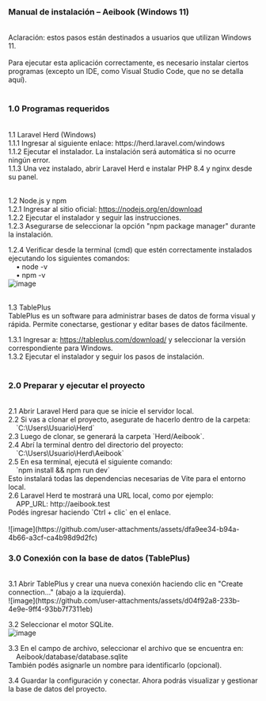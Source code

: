 <h3>Manual de instalación – Aeibook (Windows 11)</h3> <br>
Aclaración: estos pasos están destinados a usuarios que utilizan Windows 11.<br>
<br>
Para ejecutar esta aplicación correctamente, es necesario instalar ciertos programas (excepto un IDE, como Visual Studio Code, que no se detalla aquí).<br>
<br>

<h3>1.0 Programas requeridos</h3> <br>
1.1 Laravel Herd (Windows)<br>
1.1.1 Ingresar al siguiente enlace: https://herd.laravel.com/windows<br>
1.1.2 Ejecutar el instalador. La instalación será automática si no ocurre ningún error.<br>
1.1.3 Una vez instalado, abrir Laravel Herd e instalar PHP 8.4 y nginx desde su panel.<br>
<br>

1.2 Node.js y npm<br>
1.2.1 Ingresar al sitio oficial: https://nodejs.org/en/download<br>
1.2.2 Ejecutar el instalador y seguir las instrucciones.<br>
1.2.3 Asegurarse de seleccionar la opción "npm package manager" durante la instalación.<br>

1.2.4 Verificar desde la terminal (cmd) que estén correctamente instalados ejecutando los siguientes comandos:<br>
    • node -v<br>
    • npm -v<br>
    ![image](https://github.com/user-attachments/assets/795d829d-9ff2-447d-8e40-78b9ca6ac90f) <br>
<br>

1.3 TablePlus<br>
TablePlus es un software para administrar bases de datos de forma visual y rápida. Permite conectarse, gestionar y editar bases de datos fácilmente.<br>

1.3.1 Ingresar a: https://tableplus.com/download/ y seleccionar la versión correspondiente para Windows.<br> 
1.3.2 Ejecutar el instalador y seguir los pasos de instalación.<br> <br> 

<h3>2.0 Preparar y ejecutar el proyecto</h3> <br> 
2.1 Abrir Laravel Herd para que se inicie el servidor local.<br> 
2.2 Si vas a clonar el proyecto, asegurate de hacerlo dentro de la carpeta:<br> &nbsp;&nbsp;&nbsp;&nbsp;`C:\Users\Usuario\Herd`<br> 
2.3 Luego de clonar, se generará la carpeta `Herd/Aeibook`.<br> 
2.4 Abrí la terminal dentro del directorio del proyecto:<br> &nbsp;&nbsp;&nbsp;&nbsp;`C:\Users\Usuario\Herd\Aeibook`<br> 
2.5 En esa terminal, ejecutá el siguiente comando:<br> &nbsp;&nbsp;&nbsp;&nbsp;`npm install && npm run dev`<br> Esto instalará todas las dependencias necesarias de Vite para el entorno local.<br> 
2.6 Laravel Herd te mostrará una URL local, como por ejemplo:<br> &nbsp;&nbsp;&nbsp;&nbsp;APP_URL: http://aeibook.test<br> Podés ingresar haciendo `Ctrl + clic` en el enlace.<br> <!-- Imagen correspondiente al apartado 3.6 --> <br> 
![image](https://github.com/user-attachments/assets/dfa9ee34-b94a-4b66-a3cf-ca4b98d9d2fc) <br>

<h3>3.0 Conexión con la base de datos (TablePlus)</h3> <br>
3.1 Abrir TablePlus y crear una nueva conexión haciendo clic en "Create connection..." (abajo a la izquierda).<br>
![image](https://github.com/user-attachments/assets/d04f92a8-233b-4e9e-9ff4-93bb7f7311eb) <br>

3.2 Seleccionar el motor SQLite.<br>
![image](https://github.com/user-attachments/assets/4cc87589-f857-43e2-a36f-5031d39332bc) <br>

3.3 En el campo de archivo, seleccionar el archivo que se encuentra en:<br>
    Aeibook/database/database.sqlite<br>
También podés asignarle un nombre para identificarlo (opcional).<br>

3.4 Guardar la configuración y conectar. Ahora podrás visualizar y gestionar la base de datos del proyecto.<br>
<br>
